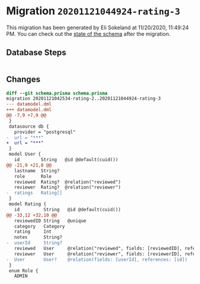 # Migration `20201121044924-rating-3`

This migration has been generated by Eli Sokeland at 11/20/2020, 11:49:24 PM.
You can check out the [state of the schema](./schema.prisma) after the migration.

## Database Steps

```sql

```

## Changes

```diff
diff --git schema.prisma schema.prisma
migration 20201121042534-rating-2..20201121044924-rating-3
--- datamodel.dml
+++ datamodel.dml
@@ -7,9 +7,9 @@
 }
 datasource db {
   provider = "postgresql"
-  url = "***"
+  url = "***"
 }
 model User {
   id        String   @id @default(cuid())
@@ -21,9 +21,8 @@
   lastname  String?
   role      Role
   reviewed  Rating?  @relation("reviewed")
   reviewer  Rating?  @relation("reviewer")
-  ratings   Rating[]
 }
 model Rating {
   id         String   @id @default(cuid())
@@ -33,12 +32,10 @@
   reviewedID String   @unique
   category   Category
   rating     Int
   notes      String?
-  userId     String?
   reviewed   User     @relation("reviewed", fields: [reviewedID], references: [id])
   reviewer   User     @relation("reviewer", fields: [reviewerID], references: [id])
-  User       User?    @relation(fields: [userId], references: [id])
 }
 enum Role {
   ADMIN
```



